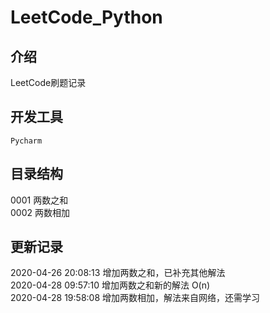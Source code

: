 # LeetCode_Python

## 介绍

LeetCode刷题记录

## 开发工具

`Pycharm`

## 目录结构

0001 两数之和     
0002 两数相加

## 更新记录

2020-04-26 20:08:13 增加两数之和，已补充其他解法     
2020-04-28 09:57:10 增加两数之和新的解法 O(n)     
2020-04-28 19:58:08 增加两数相加，解法来自网络，还需学习
